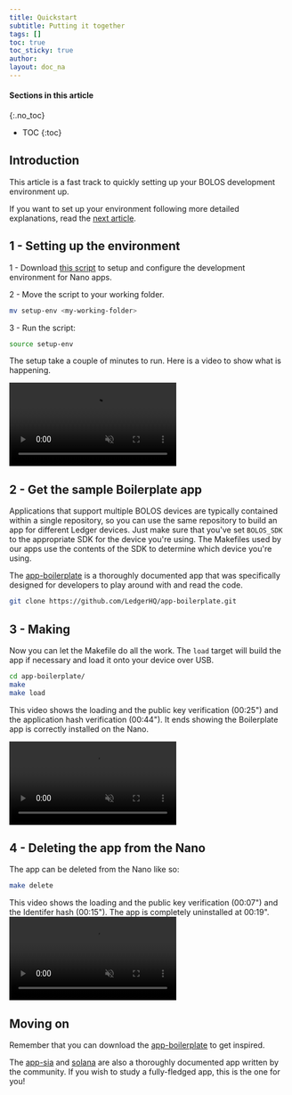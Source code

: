 ```yaml
---
title: Quickstart
subtitle: Putting it together
tags: []
toc: true
toc_sticky: true
author:
layout: doc_na
---
```


#### Sections in this article
{:.no_toc}
* TOC
{:toc}

## Introduction

This article is a fast track to quickly setting up your BOLOS development environment up.

If you want to set up your environment following more detailed explanations, read the [next article](../u_deepdive).


## 1 - Setting up the environment

1 - Download [this script](../../../files/setup-env.sh) to setup and configure the development environment for Nano apps.

2 - Move the script to your working folder.
```bash
mv setup-env <my-working-folder>
```

3 - Run the script:
```bash
source setup-env
```

The setup take a couple of minutes to run. Here is a video to show what is happening.

<video controls muted ><source src="../../../uploads/videos/NA/nano-setup.mp4" type='video/mp4'></video><br>
## 2 - Get the sample Boilerplate app

Applications that support multiple BOLOS devices are typically contained within a single repository, so you can use the same repository to build an app for different Ledger devices. Just make sure that you've set `BOLOS_SDK` to the appropriate SDK for the device you're using. The Makefiles used by our apps use the contents of the SDK to determine which device you're using.

The [app-boilerplate](https://github.com/LedgerHQ/app-boilerplate.git) is a thoroughly documented app that was specifically designed for developers to play around with and read the code.

```bash
git clone https://github.com/LedgerHQ/app-boilerplate.git
```

## 3 - Making

Now you can let the Makefile do all the work. The `load` target will build the app if necessary and load it onto your device over USB.

```bash
cd app-boilerplate/
make
make load
```

This video shows the loading and the public key verification (00:25") and the application hash verification (00:44").
It ends showing the Boilerplate app is correctly installed on the Nano.

<video controls muted ><source src="../../../uploads/videos/NA/load.mp4" type='video/mp4'></video><br>

## 4 - Deleting the app from the Nano

The app can be deleted from the Nano like so:
```bash
make delete
```
This video shows the loading and the public key verification (00:07") and the Identifer hash (00:15").
The app is completely uninstalled at 00:19".
<video controls muted ><source src="../../../uploads/videos/NA/delete.mp4" type='video/mp4'></video><br>


## Moving on

Remember that you can download the [app-boilerplate](https://github.com/LedgerHQ/app-boilerplate.git) to get inspired.

<!-- Not much documentation has been written yet (work in progress!) regarding the exact steps to follow to write apps. However, very good codebases are available for you to learn from.-->
The [app-sia](https://github.com/LedgerHQ/app-sia.git) and [solana](https://github.com/LedgerHQ/app-solana) are also a thoroughly documented app written by the community. If you wish to study a fully-fledged app, this is the one for you!
